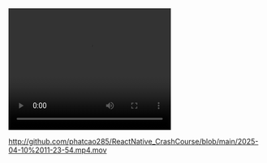 <video width="320" height="240" controls>
  <source src="2025-04-10 11-23-54.mp4.mov" type="video/mp4">
</video>

http://github.com/phatcao285/ReactNative_CrashCourse/blob/main/2025-04-10%2011-23-54.mp4.mov
